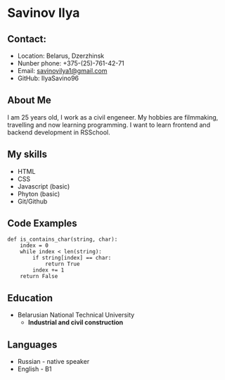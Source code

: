 # Savinov Ilya
## Contact:
* Location: Belarus, Dzerzhinsk
* Nunber phone: +375-(25)-761-42-71
* Email: savinovilya1@gmail.com
* GitHub: IlyaSavino96
## About Me
I am 25 years old, I work as a civil engeneer. My hobbies are filmmaking, travelling and now learning programming. I want to learn frontend and backend development in RSSchool. 
## My skills
* HTML
* CSS
* Javascript (basic)
* Phyton (basic)
* Git/Github
## Code Examples
```
def is_contains_char(string, char):
    index = 0
    while index < len(string):
        if string[index] == char:
            return True
        index += 1
    return False
```
## Education
* Belarusian National Technical University   
  * **Industrial and civil construction** 
## Languages
* Russian - native speaker
* English - B1
